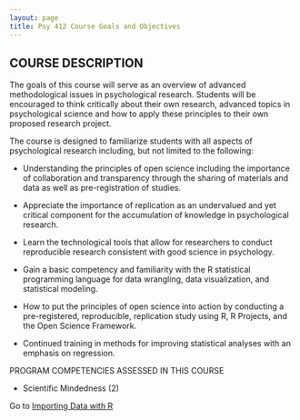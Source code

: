 ```yaml
---
layout: page
title: Psy 412 Course Goals and Objectives
---
```


## COURSE DESCRIPTION
The goals of this course will serve as an overview of advanced methodological issues in psychological research. Students will be encouraged to think critically about their own research, advanced topics in psychological science and how to apply these principles to their own proposed research project.  

The course is designed to familiarize students with all aspects of psychological research including, but not limited to the following:

  *	Understanding the principles of open science including the importance of collaboration and transparency through the sharing of materials and data as well as pre-registration of studies. 
  
  *	Appreciate the importance of replication as an undervalued and yet critical component for the accumulation of knowledge in psychological research.  

  *	Learn the technological tools that allow for researchers to conduct reproducible research consistent with good science in psychology.   

  *	Gain a basic competency and familiarity with the R statistical programming language for data wrangling, data visualization, and statistical modeling.

  *	How to put the principles of open science into action by conducting a pre-registered, reproducible, replication study using R, R Projects, and the Open Science Framework.

  * Continued training in methods for improving statistical analyses with an emphasis on regression.  

PROGRAM COMPETENCIES ASSESSED IN THIS COURSE
*	Scientific Mindedness (2)



Go to [Importing Data with R](https://clu-mscp.github.io/bedics/import) 



